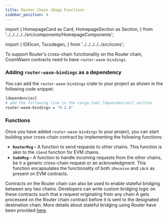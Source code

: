 ```yaml
---
title: Router Chain iDapp Functions
sidebar_position: 4
---
```


import {
HomepageCard as Card,
HomepageSection as Section,
} from '../../../../../src/components/HomepageComponents';

import {
IDEIcon,
Tscodegen,
} from '../../../../../src/icons';

To support Router's cross-chain functionality on the Router chain, CosmWasm contracts need to have `router-wasm-bindings`.

### Adding `router-wasm-bindings` as a dependency

You can add the `router-wasm-bindings` crate to your project as shown in the following code snippet:

```bash
[dependencies]
# add the following line in the cargo.toml [dependencies] section
router-wasm-bindings = "0.2.4"
```

### Functions
Once you have added `router-wasm-bindings` to your project, you can start building your cross-chain contract by implementing the following functions:

- **`RouterMsg` -** A function to send requests to other chains. This function is akin to the `iSend` function for EVM chains.
- **`SudoMsg` -** A function to handle incoming requests from the other chains, be it a generic cross-chain request or an acknowledgment. This function encapsulates the functionality of both `iReceive` and `iAck` as present on EVM contracts. 

Contracts on the Router chain can also be used to enable stateful bridging between any two chains. Developers can write custom bridging logic on these contracts such that a request originating from any chain A gets processed on the Router chain contract before it is sent to the designated destination chain. More details about stateful bridging using Router have been provided [here](../../message-transfer-via-crosstalk/stateful-bridging/). 

<!-- While writing the custom bridging logic, the developer can convert single or multiple incoming requests into single or multiple outbound requests.
Also, while creating requests to other chains, the contract can be developed in such a way that multiple requests can be generated for different chains.
You can find examples of different scenarios in the [_cw-bridge-contracts_](https://github.com/router-protocol/cw-bridge-contracts.git) repository. -->

<!-- <Section>
  <Card
    title="SudoMsg"
    description="Enum type for handling the incoming requests on Router chain's contracts"
    to="/message-transfer/router-chain-guides/understanding-functions/sudomsg"
    icon={<IDEIcon />}
  />
    <Card
    title="RouterMsg"
    description="Enum type for creating outbound requests for destination chain contracts"
    to="/message-transfer/router-chain-guides/understanding-functions/routermsg"
    icon={<Tscodegen />}
  /> 
</Section> -->
